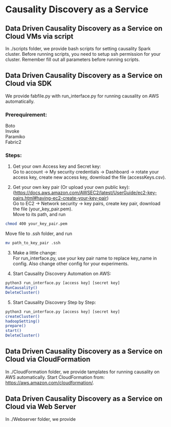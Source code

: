 # Causality Discovery as a Service

## Data Driven Causality Discovery as a Service on Cloud VMs via script
In ./scripts folder, we provide bash scripts for setting causality Spark cluster. 
Before running scripts, you need to setup ssh permission for your cluster. Remember fill out all parameters before running scripts.
   

## Data Driven Causality Discovery as a Service on Cloud via SDK
We provide fabfile.py with run_interface.py for running causality on AWS automatically.
  
### Prerequirement:  
Boto  
Invoke  
Paramiko  
Fabric2  

### Steps:
1. Get your own Access key and Secret key:   
Go to account -> My security credentials -> Dashboard -> rotate your access key, create new access key, download the file (accessKeys.csv).  
  
2. Get your own key pair (Or upload your own public key):  
(https://docs.aws.amazon.com/AWSEC2/latest/UserGuide/ec2-key-pairs.html#having-ec2-create-your-key-pair)   
Go to EC2 -> Network security -> key pairs, create key pair, download the file (your_key_pair.pem).  
Move to its path, and run 
```bash
chmod 400 your_key_pair.pem 
```
Move file to .ssh folder, and run 
```bash
mv path_to_key_pair .ssh  
```
  
3. Make a little change:  
For run_interface.py, use your key pair name to replace key_name in config. Also change other config for your experiments.  
  
4. Start Causality Discovery Automation on AWS: 
```bash
python3 run_interface.py [access key] [secret key]  
RunCausality()  
DeleteCluster()  
```
  
5. Start Causality Discovery Step by Step: 
```bash
python3 run_interface.py [access key] [secret key]  
createCluster()  
hadoopSetting()  
prepare()  
start()  
DeleteCluster()  
```


## Data Driven Causality Discovery as a Service on Cloud via CloudFormation  
In ./CloudFormation folder, we provide tamplates for running causality on AWS automatically. 
Start CloudFormation from: https://aws.amazon.com/cloudformation/.  
  

## Data Driven Causality Discovery as a Service on Cloud via Web Server 
In ./Webserver folder, we provide 
  

